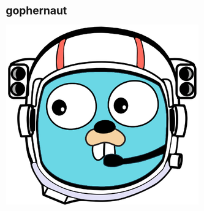 # gophernaut

![gophernaut-logo](https://github.com/steder/gophernaut/blob/master/etc/gophernaut-helmet.png?raw=true)
